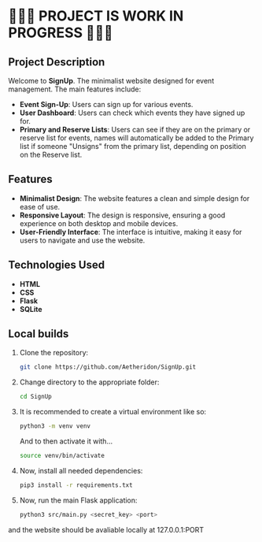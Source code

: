 # 👷‍♂️🚧 PROJECT IS WORK IN PROGRESS 🚧👷‍♂️

## Project Description

Welcome to **SignUp**. The minimalist website designed for event management. The main features include:

- **Event Sign-Up**: Users can sign up for various events.
- **User Dashboard**: Users can check which events they have signed up for.
- **Primary and Reserve Lists**: Users can see if they are on the primary or reserve list for events, names will automatically be added to the Primary list if someone "Unsigns" from the primary list, depending on position on the Reserve list.

## Features

- **Minimalist Design**: The website features a clean and simple design for ease of use.
- **Responsive Layout**: The design is responsive, ensuring a good experience on both desktop and mobile devices.
- **User-Friendly Interface**: The interface is intuitive, making it easy for users to navigate and use the website.

## Technologies Used

- **HTML**
- **CSS**
- **Flask**
- **SQLite**

## Local builds

1. Clone the repository:
   ```sh
   git clone https://github.com/Aetheridon/SignUp.git
   ```

2. Change directory to the appropriate folder:
   ```sh
   cd SignUp
   ```

3. It is recommended to create a virtual environment like so:
   ```sh
   python3 -m venv venv
   ```

   And to then activate it with...

   ```sh
   source venv/bin/activate
   ```

4. Now, install all needed dependencies:
   ```sh
   pip3 install -r requirements.txt
   ```

5. Now, run the main Flask application:
   ```sh
   python3 src/main.py <secret_key> <port>
   ```
  
  and the website should be avaliable locally at 127.0.0.1:PORT
